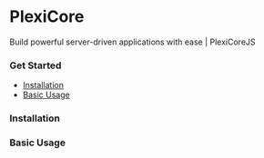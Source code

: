 # PlexiCore
Build powerful server-driven applications with ease | PlexiCoreJS

### Get Started
 - [Installation](#installation)
 - [Basic Usage](#basic-usage)

### Installation

### Basic Usage
